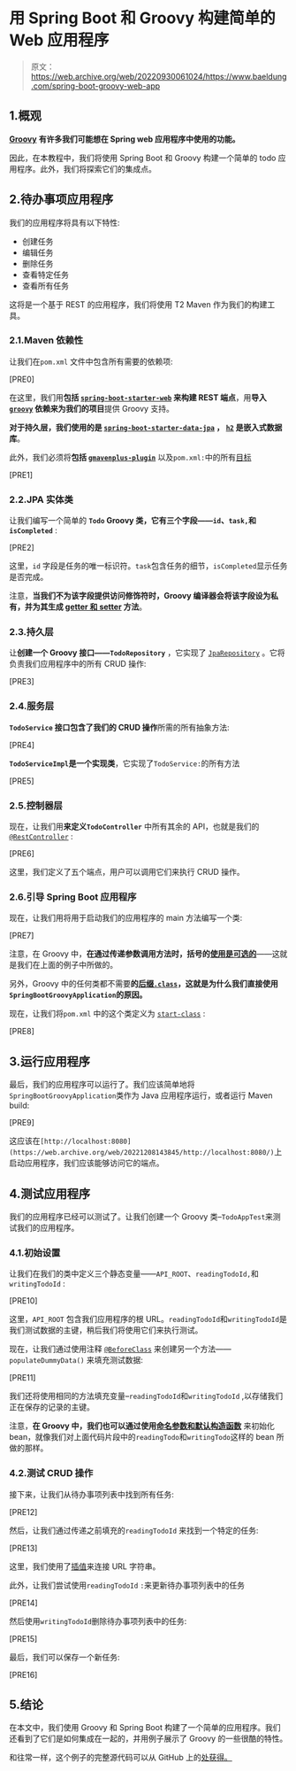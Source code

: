 # 用 Spring Boot 和 Groovy 构建简单的 Web 应用程序

> 原文：<https://web.archive.org/web/20220930061024/https://www.baeldung.com/spring-boot-groovy-web-app>

## 1.概观

[**Groovy**](/web/20221208143845/https://www.baeldung.com/groovy-language) **有许多我们可能想在 Spring web 应用程序中使用的功能。**

因此，在本教程中，我们将使用 Spring Boot 和 Groovy 构建一个简单的 todo 应用程序。此外，我们将探索它们的集成点。

## 2.待办事项应用程序

我们的应用程序将具有以下特性:

*   创建任务
*   编辑任务
*   删除任务
*   查看特定任务
*   查看所有任务

这将是一个基于 REST 的应用程序，我们将使用 T2 Maven 作为我们的构建工具。

### 2.1.Maven 依赖性

让我们在`pom.xml` 文件中包含所有需要的依赖项:

[PRE0]

在这里，我们用**包括 [`spring-boot-starter-web`](https://web.archive.org/web/20221208143845/https://search.maven.org/search?q=g:org.springframework.boot%20AND%20a:spring-boot-starter-web) 来构建 REST 端点**，用**导入 [`groovy`](https://web.archive.org/web/20221208143845/https://search.maven.org/search?q=g:org.codehaus.groovy%20AND%20a:groovy) 依赖来为我们的项目**提供 Groovy 支持。

**对于持久层，我们使用的是 [`spring-boot-starter-data-jpa`](https://web.archive.org/web/20221208143845/https://search.maven.org/search?q=g:org.springframework.boot%20AND%20a:spring-boot-starter-data-jpa) ， [`h2`](https://web.archive.org/web/20221208143845/https://search.maven.org/search?q=g:com.h2database%20AND%20a:h2) 是嵌入式数据库**。

此外，我们必须将**包括 [`gmavenplus-plugin`](https://web.archive.org/web/20221208143845/https://search.maven.org/search?q=gmavenplus-plugin)** 以及`pom.xml:`中的所有[目标](https://web.archive.org/web/20221208143845/https://github.com/groovy/GMavenPlus/wiki/Usage#why-do-i-need-so-many-goals)

[PRE1]

### 2.2.JPA 实体类

让我们编写一个简单的 **`Todo` Groovy 类，它有三个字段——`id`、`task,`和`isCompleted`** :

[PRE2]

这里，`id` 字段是任务的唯一标识符。`task`包含任务的细节，`isCompleted`显示任务是否完成。

注意，**当我们不为该字段提供访问修饰符时，Groovy 编译器会将该字段设为私有，并为其生成 [getter 和 setter](https://web.archive.org/web/20221208143845/https://groovy-lang.org/style-guide.html#_getters_and_setters) 方法**。

### 2.3.持久层

让**创建一个 Groovy 接口——`TodoRepository`** ，它实现了 [`JpaRepository`](/web/20221208143845/https://www.baeldung.com/spring-data-repositories#jprepository) 。它将负责我们应用程序中的所有 CRUD 操作:

[PRE3]

### 2.4.服务层

**`TodoService` 接口包含了我们的 CRUD 操作**所需的所有抽象方法:

[PRE4]

**`TodoServiceImpl`是一个实现类**，它实现了`TodoService:`的所有方法

[PRE5]

### 2.5.控制器层

现在，让我们用**来定义`TodoController`** 中所有其余的 API，也就是我们的 [`@RestController`](/web/20221208143845/https://www.baeldung.com/spring-controller-vs-restcontroller#spring-mvc-rest-controller) :

[PRE6]

这里，我们定义了五个端点，用户可以调用它们来执行 CRUD 操作。

### 2.6.引导 Spring Boot 应用程序

现在，让我们用将用于启动我们的应用程序的 main 方法编写一个类:

[PRE7]

注意，在 Groovy 中，**在通过传递参数调用方法时，括号的[使用是可选的](https://web.archive.org/web/20221208143845/https://groovy-lang.org/style-guide.html#_omitting_parentheses)**——这就是我们在上面的例子中所做的。

另外，Groovy 中的任何类都不需要**的[后缀`.class`](https://web.archive.org/web/20221208143845/https://groovy-lang.org/style-guide.html#_classes_as_first_class_citizens)，这就是为什么我们直接使用`SpringBootGroovyApplication`的原因。**

现在，让我们将`pom.xml` 中的这个类定义为 [`start-class`](/web/20221208143845/https://www.baeldung.com/spring-boot-main-class#maven) :

[PRE8]

## 3.运行应用程序

最后，我们的应用程序可以运行了。我们应该简单地将`SpringBootGroovyApplication`类作为 Java 应用程序运行，或者运行 Maven build:

[PRE9]

这应该在`[http://localhost:8080](https://web.archive.org/web/20221208143845/http://localhost:8080/)`上启动应用程序，我们应该能够访问它的端点。

## 4.测试应用程序

我们的应用程序已经可以测试了。让我们创建一个 Groovy 类–`TodoAppTest`来测试我们的应用程序。

### 4.1.初始设置

让我们在我们的类中定义三个静态变量——`API_ROOT`、`readingTodoId,`和`writingTodoId` :

[PRE10]

这里，`API_ROOT` 包含我们应用程序的根 URL。`readingTodoId`和`writingTodoId`是我们测试数据的主键，稍后我们将使用它们来执行测试。

现在，让我们通过使用注释 [`@BeforeClass`](/web/20221208143845/https://www.baeldung.com/junit-before-beforeclass-beforeeach-beforeall#beforeclass) 来创建另一个方法——`populateDummyData()` 来填充测试数据:

[PRE11]

我们还将使用相同的方法填充变量–`readingTodoId`和`writingTodoId` ,以存储我们正在保存的记录的主键。

注意，**在 Groovy 中，我们也可以通过使用[命名参数和默认构造函数](https://web.archive.org/web/20221208143845/https://groovy-lang.org/style-guide.html#_initializing_beans_with_named_parameters_and_the_default_constructor)** 来初始化 bean，就像我们对上面代码片段中的`readingTodo`和`writingTodo`这样的 bean 所做的那样。

### 4.2.测试 CRUD 操作

接下来，让我们从待办事项列表中找到所有任务:

[PRE12]

然后，让我们通过传递之前填充的`readingTodoId` 来找到一个特定的任务:

[PRE13]

这里，我们使用了[插值](https://web.archive.org/web/20221208143845/https://groovy-lang.org/style-guide.html#_gstrings_interpolation_multiline)来连接 URL 字符串。

此外，让我们尝试使用`readingTodoId` `:`来更新待办事项列表中的任务

[PRE14]

然后使用`writingTodoId`删除待办事项列表中的任务:

[PRE15]

最后，我们可以保存一个新任务:

[PRE16]

## 5.结论

在本文中，我们使用 Groovy 和 Spring Boot 构建了一个简单的应用程序。我们还看到了它们是如何集成在一起的，并用例子展示了 Groovy 的一些很酷的特性。

和往常一样，这个例子的完整源代码可以从 GitHub 上的[处获得。](https://web.archive.org/web/20221208143845/https://github.com/eugenp/tutorials/tree/master/spring-boot-modules/spring-boot-groovy)